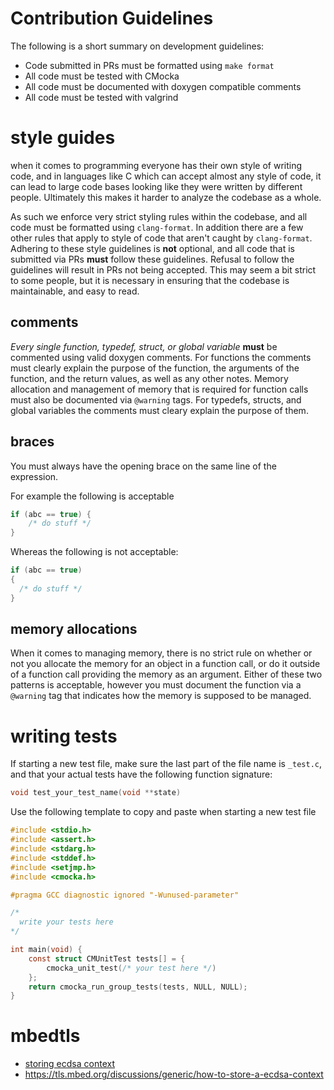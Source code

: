 # Contribution Guidelines

The following is a short summary on development guidelines:

* Code submitted in PRs must be formatted using `make format`
* All code must be tested with CMocka
* All code must be documented with doxygen compatible comments
* All code must be tested with valgrind

# style guides

when it comes to programming everyone has their own style of writing code, and in languages like C which can accept almost any style of code, it can lead to large code bases looking like they were written by different people. Ultimately this makes it harder to analyze the codebase as a whole.

As such we enforce very strict styling rules within the codebase, and all code must be formatted using `clang-format`. In addition there are a few other rules that apply to style of code that aren't caught by `clang-format`. Adhering to these style guidelines is **not** optional, and all code that is submitted via PRs **must** follow these guidelines. Refusal to follow the guidelines will result in PRs not being accepted. This may seem a bit strict to some people, but it is necessary in ensuring that the codebase is maintainable, and easy to read.

## comments

*Every single function, typedef, struct, or global variable* **must** be commented using valid doxygen comments. For functions the comments must clearly explain the purpose of the function, the arguments of the function, and the return values, as well as any other notes. Memory allocation and management of memory that is required for function calls must also be documented via `@warning` tags. For typedefs, structs, and global variables the comments must cleary explain the purpose of them.

## braces

You must always have the opening brace on the same line of the expression. 

For example the following is acceptable

```C
if (abc == true) {
    /* do stuff */
}
```

Whereas the following is not acceptable:

```C
if (abc == true)
{
  /* do stuff */
}
```

## memory allocations

When it comes to managing memory, there is no strict rule on whether or not you allocate the memory for an object in a function call, or do it outside of a function call providing the memory as an argument. Either of these two patterns is acceptable, however you must document the function via a `@warning` tag that indicates how the memory is supposed to be managed.


# writing tests

If starting a new test file, make sure the last part of the file name is `_test.c`, and that your actual tests have the following function signature:
```C
void test_your_test_name(void **state)
```
Use the following template to copy and paste when starting a new test file

```C
#include <stdio.h>
#include <assert.h>
#include <stdarg.h>
#include <stddef.h>
#include <setjmp.h>
#include <cmocka.h>

#pragma GCC diagnostic ignored "-Wunused-parameter"

/*
  write your tests here
*/

int main(void) {
    const struct CMUnitTest tests[] = {
        cmocka_unit_test(/* your test here */)
    };
    return cmocka_run_group_tests(tests, NULL, NULL);
}
```

# mbedtls

* [storing ecdsa context](https://forums.mbed.com/t/write-rsa-public-key-top-pem/4524/2)
* https://tls.mbed.org/discussions/generic/how-to-store-a-ecdsa-context
